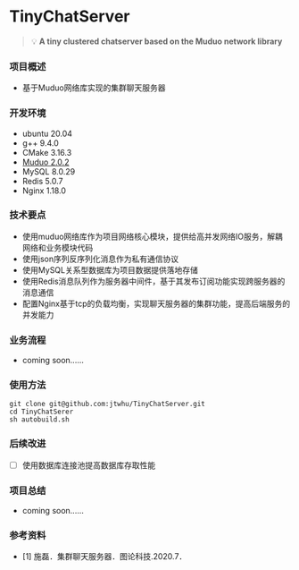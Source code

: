 # TinyChatServer
 > 💡 **A tiny clustered chatserver based on  the Muduo  network library**
### 项目概述
- 基于Muduo网络库实现的集群聊天服务器
### 开发环境
- ubuntu 20.04
- g++ 9.4.0
- CMake 3.16.3
- [Muduo 2.0.2](https://github.com/chenshuo/muduo)
- MySQL 8.0.29
- Redis 5.0.7
- Nginx 1.18.0
### 技术要点
- 使用muduo网络库作为项目网络核心模块，提供给高并发网络IO服务，解耦网络和业务模块代码
- 使用json序列反序列化消息作为私有通信协议
- 使用MySQL关系型数据库为项目数据提供落地存储
- 使用Redis消息队列作为服务器中间件，基于其发布订阅功能实现跨服务器的消息通信
- 配置Nginx基于tcp的负载均衡，实现聊天服务器的集群功能，提高后端服务的并发能力
### 业务流程
- coming soon......
### 使用方法
~~~
git clone git@github.com:jtwhu/TinyChatServer.git
cd TinyChatSerer
sh autobuild.sh
~~~
### 后续改进
- [ ] 使用数据库连接池提高数据库存取性能
### 项目总结
- coming soon......
### 参考资料
- [1] 施磊．集群聊天服务器．图论科技.2020.7．